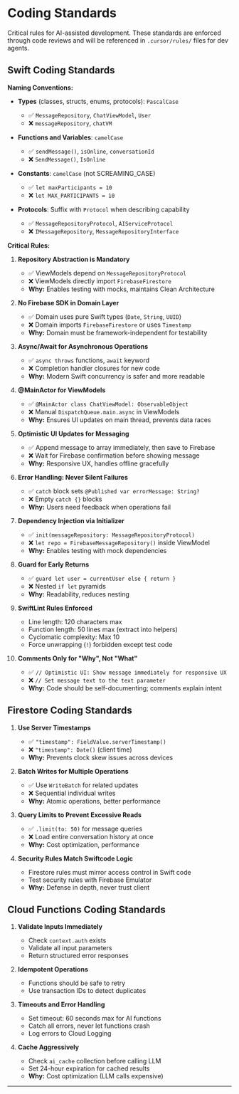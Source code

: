 # Coding Standards

Critical rules for AI-assisted development. These standards are enforced through code reviews and will be referenced in `.cursor/rules/` files for dev agents.

## Swift Coding Standards

**Naming Conventions:**

- **Types** (classes, structs, enums, protocols): `PascalCase`
  - ✅ `MessageRepository`, `ChatViewModel`, `User`
  - ❌ `messageRepository`, `chatVM`

- **Functions and Variables**: `camelCase`
  - ✅ `sendMessage()`, `isOnline`, `conversationId`
  - ❌ `SendMessage()`, `IsOnline`

- **Constants**: `camelCase` (not SCREAMING_CASE)
  - ✅ `let maxParticipants = 10`
  - ❌ `let MAX_PARTICIPANTS = 10`

- **Protocols**: Suffix with `Protocol` when describing capability
  - ✅ `MessageRepositoryProtocol`, `AIServiceProtocol`
  - ❌ `IMessageRepository`, `MessageRepositoryInterface`

**Critical Rules:**

1. **Repository Abstraction is Mandatory**
   - ✅ ViewModels depend on `MessageRepositoryProtocol`
   - ❌ ViewModels directly import `FirebaseFirestore`
   - **Why:** Enables testing with mocks, maintains Clean Architecture

2. **No Firebase SDK in Domain Layer**
   - ✅ Domain uses pure Swift types (`Date`, `String`, `UUID`)
   - ❌ Domain imports `FirebaseFirestore` or uses `Timestamp`
   - **Why:** Domain must be framework-independent for testability

3. **Async/Await for Asynchronous Operations**
   - ✅ `async throws` functions, `await` keyword
   - ❌ Completion handler closures for new code
   - **Why:** Modern Swift concurrency is safer and more readable

4. **@MainActor for ViewModels**
   - ✅ `@MainActor class ChatViewModel: ObservableObject`
   - ❌ Manual `DispatchQueue.main.async` in ViewModels
   - **Why:** Ensures UI updates on main thread, prevents data races

5. **Optimistic UI Updates for Messaging**
   - ✅ Append message to array immediately, then save to Firebase
   - ❌ Wait for Firebase confirmation before showing message
   - **Why:** Responsive UX, handles offline gracefully

6. **Error Handling: Never Silent Failures**
   - ✅ `catch` block sets `@Published var errorMessage: String?`
   - ❌ Empty `catch {}` blocks
   - **Why:** Users need feedback when operations fail

7. **Dependency Injection via Initializer**
   - ✅ `init(messageRepository: MessageRepositoryProtocol)`
   - ❌ `let repo = FirebaseMessageRepository()` inside ViewModel
   - **Why:** Enables testing with mock dependencies

8. **Guard for Early Returns**
   - ✅ `guard let user = currentUser else { return }`
   - ❌ Nested `if let` pyramids
   - **Why:** Readability, reduces nesting

9. **SwiftLint Rules Enforced**
   - Line length: 120 characters max
   - Function length: 50 lines max (extract into helpers)
   - Cyclomatic complexity: Max 10
   - Force unwrapping (`!`) forbidden except test code

10. **Comments Only for "Why", Not "What"**
    - ✅ `// Optimistic UI: Show message immediately for responsive UX`
    - ❌ `// Set message text to the text parameter`
    - **Why:** Code should be self-documenting; comments explain intent

## Firestore Coding Standards

1. **Use Server Timestamps**
   - ✅ `"timestamp": FieldValue.serverTimestamp()`
   - ❌ `"timestamp": Date()` (client time)
   - **Why:** Prevents clock skew issues across devices

2. **Batch Writes for Multiple Operations**
   - ✅ Use `WriteBatch` for related updates
   - ❌ Sequential individual writes
   - **Why:** Atomic operations, better performance

3. **Query Limits to Prevent Excessive Reads**
   - ✅ `.limit(to: 50)` for message queries
   - ❌ Load entire conversation history at once
   - **Why:** Cost optimization, performance

4. **Security Rules Match Swiftcode Logic**
   - Firestore rules must mirror access control in Swift code
   - Test security rules with Firebase Emulator
   - **Why:** Defense in depth, never trust client

## Cloud Functions Coding Standards

1. **Validate Inputs Immediately**
   - Check `context.auth` exists
   - Validate all input parameters
   - Return structured error responses

2. **Idempotent Operations**
   - Functions should be safe to retry
   - Use transaction IDs to detect duplicates

3. **Timeouts and Error Handling**
   - Set timeout: 60 seconds max for AI functions
   - Catch all errors, never let functions crash
   - Log errors to Cloud Logging

4. **Cache Aggressively**
   - Check `ai_cache` collection before calling LLM
   - Set 24-hour expiration for cached results
   - **Why:** Cost optimization (LLM calls expensive)

---
